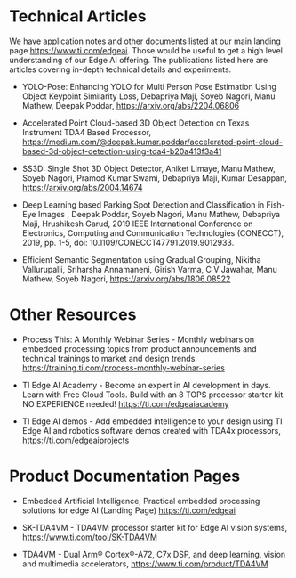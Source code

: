 # Technical Articles

We have application notes and other documents listed at our main landing page https://www.ti.com/edgeai. Those would be useful to get a high level understanding of our Edge AI offering. The publications listed here are articles covering in-depth technical details and experiments.

- YOLO-Pose: Enhancing YOLO for Multi Person Pose Estimation Using Object Keypoint Similarity Loss, Debapriya Maji, Soyeb Nagori, Manu Mathew, Deepak Poddar, https://arxiv.org/abs/2204.06806

- Accelerated Point Cloud-based 3D Object Detection on Texas Instrument TDA4 Based Processor, https://medium.com/@deepak.kumar.poddar/accelerated-point-cloud-based-3d-object-detection-using-tda4-b20a413f3a41

- SS3D: Single Shot 3D Object Detector, Aniket Limaye, Manu Mathew, Soyeb Nagori, Pramod Kumar Swami, Debapriya Maji, Kumar Desappan, https://arxiv.org/abs/2004.14674

- Deep Learning based Parking Spot Detection and Classification in Fish-Eye Images , Deepak Poddar, Soyeb Nagori, Manu Mathew, Debapriya Maji, Hrushikesh Garud, 2019 IEEE International Conference on Electronics, Computing and Communication Technologies (CONECCT), 2019, pp. 1-5, doi: 10.1109/CONECCT47791.2019.9012933.

- Efficient Semantic Segmentation using Gradual Grouping, Nikitha Vallurupalli, Sriharsha Annamaneni, Girish Varma, C V Jawahar, Manu Mathew, Soyeb Nagori, https://arxiv.org/abs/1806.08522


# Other Resources

- Process This: A Monthly Webinar Series - Monthly webinars on embedded processing topics from product announcements and technical trainings to market and design trends. https://training.ti.com/process-monthly-webinar-series

- TI Edge AI Academy - Become an expert in AI development in days. Learn with Free Cloud Tools. Build with an 8 TOPS processor starter kit. NO EXPERIENCE needed! https://ti.com/edgeaiacademy

- TI Edge AI demos - Add embedded intelligence to your design using TI Edge AI and robotics software demos created with TDA4x processors, https://ti.com/edgeaiprojects


# Product Documentation Pages

- Embedded Artificial Intelligence, Practical embedded processing solutions for edge AI (Landing Page) https://ti.com/edgeai

- SK-TDA4VM - TDA4VM processor starter kit for Edge AI vision systems, https://www.ti.com/tool/SK-TDA4VM

- TDA4VM - Dual Arm® Cortex®-A72, C7x DSP, and deep learning, vision and multimedia accelerators, https://www.ti.com/product/TDA4VM

